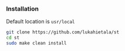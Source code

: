 ### Installation

Default location is `usr/local`

```bash
git clone https://github.com/lukahietala/st
cd st
sudo make clean install
```
